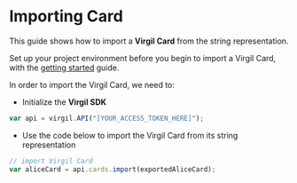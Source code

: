 # Importing Card

This guide shows how to import a **Virgil Card** from the string representation.

Set up your project environment before you begin to import a Virgil Card, with the [getting started](https://github.com/VirgilSecurity/virgil-sdk-javascript/blob/docs-review/documentation/guides/configuration/client-side) guide.


In order to import the Virgil Card, we need to:

- Initialize the **Virgil SDK**

```javascript
var api = virgil.API("[YOUR_ACCESS_TOKEN_HERE]");
```

- Use the code below to import the Virgil Card from its string representation

```javascript
// import Virgil Card
var aliceCard = api.cards.import(exportedAliceCard);
```
